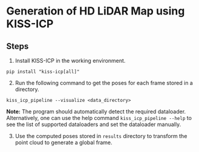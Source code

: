 # Generation of HD LiDAR Map using KISS-ICP

## Steps

1. Install KISS-ICP in the working environment.

```shell
pip install "kiss-icp[all]"
```

2. Run the following command to get the poses for each frame stored in a directory.

```shell
kiss_icp_pipeline --visualize <data_directory>
```

**Note:** The program should automatically detect the required dataloader. Alternatively, one can use the help command ``kiss_icp_pipeline --help`` to see the list of supported dataloaders and set the dataloader manually.

3. Use the computed poses stored in ``results`` directory to transform the point cloud to generate a global frame.
